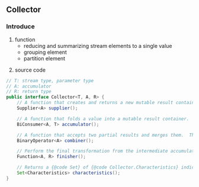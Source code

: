 ## Collector

### Introduce

1. function
   - reducing and summarizing stream elements to a single value
   - grouping element
   - partition element

2) source code

```java
// T: stream type, parameter type
// A: accumulator
// R: return type
public interface Collector<T, A, R> {
    // A function that creates and returns a new mutable result container.
    Supplier<A> supplier();

    // A function that folds a value into a mutable result container.
    BiConsumer<A, T> accumulator();

    // A function that accepts two partial results and merges them.  The
    BinaryOperator<A> combiner();

    // Perform the final transformation from the intermediate accumulation type  {@code A} to the final result type {@code R}.
    Function<A, R> finisher();

    // Returns a {@code Set} of {@code Collector.Characteristics} indicating the characteristics of this Collector.  This set should be immutable.
    Set<Characteristics> characteristics();
}
```
